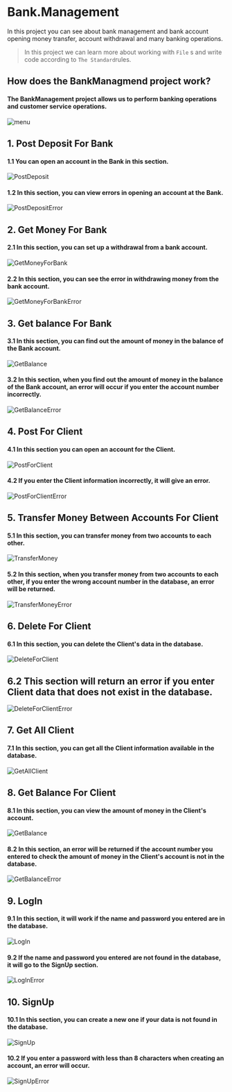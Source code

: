# Bank.Management
In this project you can see about bank management and bank account opening money transfer, account withdrawal and many banking operations.
> In this project we can learn more about working with ``File`` s and 
write code according to ``The Standard``rules.

## How does the BankManagmend project work?
#### The BankManagement project allows us to perform banking operations and customer service operations.

![menu](/Bank.Management.Console/Document/MENU.png)

## 1. Post Deposit For Bank
#### 1.1 You can open an account in the Bank in this section.

![PostDeposit](/Bank.Management.Console/Document/Post-Deposit.gif)

#### 1.2 In this section, you can view errors in opening an account at the Bank.

![PostDepositError](/Bank.Management.Console/Document/Post-Deposit-Error.gif)

## 2. Get Money For Bank
#### 2.1 In this section, you can set up a withdrawal from a bank account.

![GetMoneyForBank](/Bank.Management.Console/Document/Get-Money-For-Bank.gif)

#### 2.2 In this section, you can see the error in withdrawing money from the bank account.

![GetMoneyForBankError](/Bank.Management.Console/Document/Get-Money-For-Bank-Error.gif)

## 3. Get balance For Bank

#### 3.1 In this section, you can find out the amount of money in the balance of the Bank account.

![GetBalance](/Bank.Management.Console/Document/Get-Balance.gif)

#### 3.2 In this section, when you find out the amount of money in the balance of the Bank account, an error will occur if you enter the account number incorrectly.

![GetBalanceError](/Bank.Management.Console/Document/Get-Balance-Error.gif)

## 4. Post For Client

#### 4.1 In this section you can open an account for the Client.

![PostForClient](/Bank.Management.Console/Document/Post-For-Client.gif)

#### 4.2 If you enter the Client information incorrectly, it will give an error.

![PostForClientError](/Bank.Management.Console/Document/Post-For-Client-Error.gif)

## 5. Transfer Money Between Accounts For Client

#### 5.1 In this section, you can transfer money from two accounts to each other.

![TransferMoney](/Bank.Management.Console/Document/Transfer_money.gif)

#### 5.2 In this section, when you transfer money from two accounts to each other, if you enter the wrong account number in the database, an error will be returned.

![TransferMoneyError](/Bank.Management.Console/Document/Transfer-money-Error.gif)

## 6. Delete For Client

#### 6.1 In this section, you can delete the Client's data in the database.

![DeleteForClient](/Bank.Management.Console/Document/Delete-For-Client.gif)

## 6.2 This section will return an error if you enter Client data that does not exist in the database.

![DeleteForClientError](/Bank.Management.Console/Document/Delete-For-Client-Error.gif)

## 7. Get All Client

#### 7.1 In this section, you can get all the Client information available in the database.

![GetAllClient](/Bank.Management.Console/Document/Get-All-Client.gif)

## 8. Get Balance For Client

#### 8.1 In this section, you can view the amount of money in the Client's account.

![GetBalance](/Bank.Management.Console/Document/Get-Balance-Client.gif)

#### 8.2 In this section, an error will be returned if the account number you entered to check the amount of money in the Client's account is not in the database.

![GetBalanceError](/Bank.Management.Console/Document/Get-Balance-Error.gif)

## 9. LogIn 
#### 9.1 In this section, it will work if the name and password you entered are in the database.

![LogIn](/Bank.Management.Console/Document/LogIn.gif)

#### 9.2 If the name and password you entered are not found in the database, it will go to the SignUp section.

![LogInError](/Bank.Management.Console/Document/LogIn-Error.gif)

## 10. SignUp

#### 10.1 In this section, you can create a new one if your data is not found in the database.

![SignUp](/Bank.Management.Console/Document/SignUp.gif)

#### 10.2 If you enter a password with less than 8 characters when creating an account, an error will occur.

![SignUpError](/Bank.Management.Console/Document/SignUp-Error.gif)